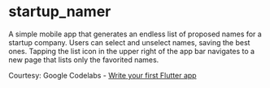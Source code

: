 # startup_namer

A simple mobile app that generates an endless list of proposed names for a startup company. 
Users can select and unselect names, saving the best ones. 
Tapping the list icon in the upper right of the app bar navigates to a new page that lists only the favorited names.

Courtesy: Google Codelabs - [Write your first Flutter app](https://codelabs.developers.google.com/codelabs/first-flutter-app-pt1)
